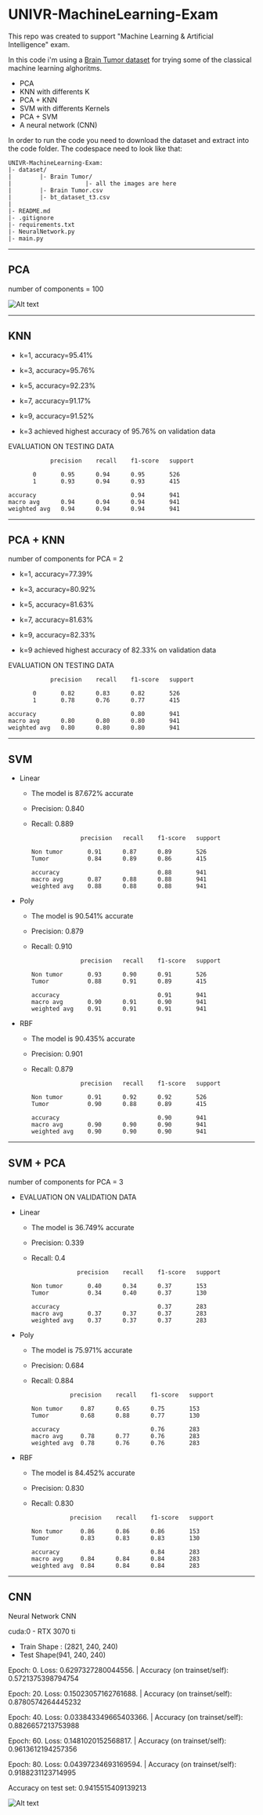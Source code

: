 # UNIVR-MachineLearning-Exam
This repo was created to support "Machine Learning &amp; Artificial Intelligence" exam.

In this code i'm using a [Brain Tumor dataset](https://www.kaggle.com/datasets/jakeshbohaju/brain-tumor) for trying some of the classical machine learning alghoritms. 
- PCA
- KNN with differents K
- PCA + KNN
- SVM with differents Kernels
- PCA + SVM
- A neural network (CNN)

In order to run the code you need to download the dataset and extract into the code folder.
The codespace need to look like that:


    UNIVR-MachineLearning-Exam:
    |- dataset/
    |        |- Brain Tumor/ 
    |                     |- all the images are here
    |        |- Brain Tumor.csv
    |        |- bt_dataset_t3.csv
    |
    |- README.md
    |- .gitignore
    |- requirements.txt
    |- NeuralNetwork.py
    |- main.py
  
---------------------------------------------------
PCA
---------------------------------------------------
number of components = 100

![Alt text](plot/PCA100.png?raw=true "Title")

---------------------------------------------------
KNN
---------------------------------------------------

- k=1, accuracy=95.41%
- k=3, accuracy=95.76%
- k=5, accuracy=92.23%
- k=7, accuracy=91.17%
- k=9, accuracy=91.52%


- k=3 achieved highest accuracy of 95.76% on validation data

EVALUATION ON TESTING DATA

                precision    recall    f1-score   support

           0       0.95      0.94      0.95       526
           1       0.93      0.94      0.93       415

    accuracy                           0.94       941
    macro avg      0.94      0.94      0.94       941
    weighted avg   0.94      0.94      0.94       941


--------------------------------------------------
PCA + KNN 
---------------------------------------------------
number of components for PCA = 2

- k=1, accuracy=77.39%
- k=3, accuracy=80.92%
- k=5, accuracy=81.63%
- k=7, accuracy=81.63%
- k=9, accuracy=82.33%


- k=9 achieved highest accuracy of 82.33% on validation data

EVALUATION ON TESTING DATA

                precision    recall    f1-score   support

           0       0.82      0.83      0.82       526
           1       0.78      0.76      0.77       415

    accuracy                           0.80       941
    macro avg      0.80      0.80      0.80       941
    weighted avg   0.80      0.80      0.80       941

---------------------------------------------------
SVM
---------------------------------------------------

- Linear

  - The model is 87.672% accurate
  - Precision: 0.840
  - Recall: 0.889
              
                      precision   recall    f1-score   support

        Non tumor       0.91      0.87      0.89       526
        Tumor           0.84      0.89      0.86       415

        accuracy                            0.88       941
        macro avg       0.87      0.88      0.88       941
        weighted avg    0.88      0.88      0.88       941

- Poly 
  - The model is 90.541% accurate
  - Precision: 0.879
  - Recall: 0.910
  
                      precision   recall    f1-score   support

        Non tumor       0.93      0.90      0.91       526
        Tumor           0.88      0.91      0.89       415

        accuracy                            0.91       941
        macro avg       0.90      0.91      0.90       941
        weighted avg    0.91      0.91      0.91       941

- RBF 
  - The model is 90.435% accurate
  - Precision: 0.901
  - Recall: 0.879
              
                      precision   recall    f1-score   support

        Non tumor       0.91      0.92      0.92       526
        Tumor           0.90      0.88      0.89       415

        accuracy                            0.90       941
        macro avg       0.90      0.90      0.90       941
        weighted avg    0.90      0.90      0.90       941

---------------------------------------------------
SVM + PCA
---------------------------------------------------
number of components for PCA = 3

- EVALUATION ON VALIDATION DATA
- Linear 

  - The model is 36.749% accurate
  - Precision: 0.339
  - Recall: 0.4
  
                     precision    recall    f1-score   support

        Non tumor       0.40      0.34      0.37       153
        Tumor           0.34      0.40      0.37       130

        accuracy                            0.37       283
        macro avg       0.37      0.37      0.37       283
        weighted avg    0.37      0.37      0.37       283

- Poly 

  - The model is 75.971% accurate
  - Precision: 0.684
  - Recall: 0.884
  
                   precision    recall    f1-score   support

        Non tumor     0.87      0.65      0.75       153
        Tumor         0.68      0.88      0.77       130

        accuracy                          0.76       283
        macro avg     0.78      0.77      0.76       283
        weighted avg  0.78      0.76      0.76       283

- RBF
  - The model is 84.452% accurate
  - Precision: 0.830
  - Recall: 0.830
  
                   precision    recall    f1-score   support

        Non tumor     0.86      0.86      0.86       153
        Tumor         0.83      0.83      0.83       130

        accuracy                          0.84       283
        macro avg     0.84      0.84      0.84       283
        weighted avg  0.84      0.84      0.84       283


---------------------------------------------------
CNN
---------------------------------------------------

Neural Network CNN

cuda:0 - RTX 3070 ti

  - Train Shape : (2821, 240, 240)
  - Test Shape(941, 240, 240)

Epoch: 0. Loss: 0.6297327280044556. | Accuracy (on trainset/self): 0.5721375398794754

Epoch: 20. Loss: 0.15023057162761688. | Accuracy (on trainset/self): 0.8780574264445232

Epoch: 40. Loss: 0.033843349665403366. | Accuracy (on trainset/self): 0.8826657213753988

Epoch: 60. Loss: 0.1481020152568817. | Accuracy (on trainset/self): 0.9613612194257356

Epoch: 80. Loss: 0.04397234693169594. | Accuracy (on trainset/self): 0.9188231123714995

Accuracy on test set: 0.9415515409139213

![Alt text](plot/Training.png?raw=true "Title")
